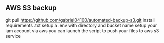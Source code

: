 ## AWS S3 backup


git pull https://github.com/gabriel04100/automated-backup-s3.git
install requirements .txt
setup a .env with directory and bucket name
setup your iam account via aws 
you can launch the script to push your files to aws s3 service